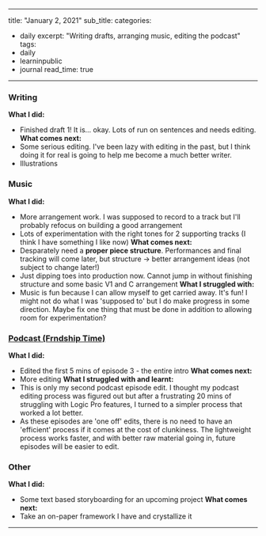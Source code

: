  ---
title: "January 2, 2021"
sub_title: 
categories:
  - daily
excerpt: "Writing drafts, arranging music, editing the podcast"
tags:
  - daily
  - learninpublic
  - journal
read_time: true
---

### Writing
**What I did:** 
- Finished draft 1! It is... okay. Lots of run on sentences and needs editing. 
**What comes next:**
- Some serious editing. I've been lazy with editing in the past, but I think doing it for real is going to help me become a much better writer.
- Illustrations

### Music
**What I did:**
- More arrangement work. I was supposed to record to a track but I'll probably refocus on building a good arrangement
- Lots of experimentation with the right tones for 2 supporting tracks (I think I have something I like now)
**What comes next:**
- Desparately need a **proper piece structure**. Performances and final tracking will come later, but structure -> better arrangement ideas (not subject to change later!)
- Just dipping toes into production now. Cannot jump in without finishing structure and some basic V1 and C arrangement
**What I struggled with:**
- Music is fun because I can allow myself to get carried away. It's fun! I might not do what I was 'supposed to' but I do make progress in some direction. Maybe fix one thing that must be done in addition to allowing room for experimentation?

### [Podcast (Frndship Time)](http://frndshiptime.com)
**What I did:**
- Edited the first 5 mins of episode 3 - the entire intro
**What comes next:**
- More editing
**What I struggled with and learnt:**
- This is only my second podcast episode edit. I thought my podcast editing process was figured out but after a frustrating 20 mins of struggling with Logic Pro features, I turned to a simpler process that worked a lot better.
- As these episodes are 'one off' edits, there is no need to have an 'efficient' process if it comes at the cost of clunkiness. The lightweight process works faster, and with better raw material going in, future episodes will be easier to edit.
### Other
**What I did:**
- Some text based storyboarding for an upcoming project
**What comes next:**
- Take an on-paper framework I have and crystallize it

---
